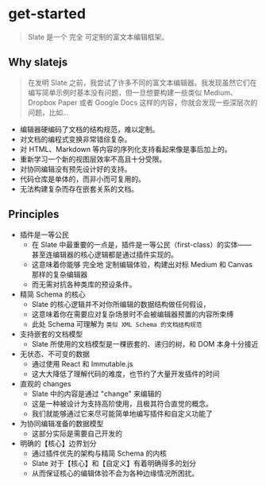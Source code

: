 # get-started
> Slate 是一个 完全 可定制的富文本编辑框架。

## Why slatejs
> 在发明 Slate 之前，我尝试了许多不同的富文本编辑器。我发现虽然它们在编写简单示例时基本没有问题，但一旦想要构建一些类似 Medium、Dropbox Paper 或者 Google Docs 这样的内容，你就会发现一些深层次的问题，比如…

- 编辑器硬编码了文档的结构规范，难以定制。
- 对文档的编程式变换非常错综复杂。
- 对 HTML、Markdown 等内容的序列化支持看起来像是事后加上的。
- 重新学习一个新的视图层效率不高且十分受限。
- 对协同编辑没有预先设计好的支持。
- 代码仓库是单体的，而非小而可复用的。
- 无法构建复杂而存在嵌套关系的文档。


## Principles
+ 插件是一等公民 
  - 在 Slate 中最重要的一点是，插件是一等公民（first-class）的实体——甚至连编辑器的核心逻辑都是通过插件实现的。
  - 这意味着你能够 完全地 定制编辑体验，构建出对标 Medium 和 Canvas 那样的复杂编辑器
  - 而无需对抗各种类库的预设条件。
+ 精简 Schema 的核心
  - Slate 的核心逻辑并不对你所编辑的数据结构做任何假设，
  - 这意味着你在需要应对复杂场景时不会被编辑器预置的内容所束缚
  - 此处 Schema 可理解为 `类似 XML Schema 的文档结构规范`
+ 支持嵌套的文档模型
  - Slate 所使用的文档模型是一棵嵌套的、递归的树，和 DOM 本身十分接近
+ 无状态、不可变的数据
  - 通过使用 React 和 Immutable.js
  - 这大大降低了理解代码的难度，也节约了大量开发插件的时间
+ 直观的 changes
  - Slate 中的内容是通过 "change" 来编辑的
  - 这是一种被设计为支持高阶使用，且极其符合直觉的概念。
  - 我们就能够通过它来尽可能简单地编写插件和自定义功能了
+ 为协同编辑准备的数据模型
  - 这部分实际是需要自己开发的
+ 明确的【核心】边界划分
  - 通过插件优先的架构与精简 Schema 的内核
  - Slate 对于【核心】和【自定义】有着明确得多的划分
  - 从而保证核心的编辑体验不会为各种边缘情况所困扰。

